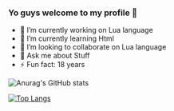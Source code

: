 ### Yo guys welcome to my profile 👋

- 🔭 I’m currently working on Lua language
- 🌱 I’m currently learning Html
- 👯 I’m looking to collaborate on Lua language
- 💬 Ask me about Stuff
- ⚡ Fun fact: 18 years

![Anurag's GitHub stats](https://github-readme-stats.vercel.app/api?username=fernandes256&show_icons=true&theme=radical)


[![Top Langs](https://github-readme-stats.vercel.app/api/top-langs/?username=fernandes256&layout=compact)](https://github.com/anuraghazra/github-readme-stats)
